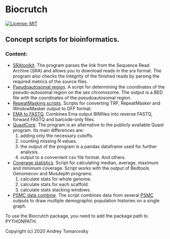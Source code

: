 # Biocrutch
[![License: MIT](https://img.shields.io/badge/License-MIT-yellow.svg)](https://opensource.org/licenses/MIT)

## Сoncept scripts for bioinformatics.

### Content:

- [SRAtoolkit](https://github.com/tomarovsky/Biocrutch/blob/master/scripts/SRA_toolkit.py). The program parses the link from the Sequence Read Archive (SRA) and allows you to download reads in the sra format. The program also checks the integrity of the finished reads by parsing the required metrics of the source files.
- [Pseudoautosomal region](https://github.com/tomarovsky/Biocrutch/blob/master/scripts/Coverage/pseudoautosomal_region.py). A script for determining the coordinates of the pseudo-autosomal region on the sex chromosome. The output is a BED file with the coordinates of the pseudoautosomal region.
- [RepeatMasking scripts](https://github.com/tomarovsky/Biocrutch/tree/master/scripts/RepeatMasking). Scripts for converting TRF, RepeatMasker and WindowMasker output to GFF format.
- [EMA to FASTQ](https://github.com/tomarovsky/Biocrutch/blob/master/scripts/10x/ema_bin_to_fastq.py). Combines Ema output BINfiles into reverse FASTQ, forward FASTQ and barcode-only files.
- [QuastCore](https://github.com/tomarovsky/Biocrutch/blob/master/scripts/quast_core.py). The program is an alternative to the publicly available Quast program. Its main differences are: 
    1. adding only the necessary cutoffs.
    2. counting missing N values.
    3. the output of the program is a pandas dataframe used for further analysis.
    4. output to a convenient csv file format. And others.
- [Coverage statistics](https://github.com/tomarovsky/Biocrutch/blob/master/scripts/Coverage/coverage_statistics.py). Script for calculating median, average, maximum and minimum coverage. Script works with the output of Bedtools Genomecov and Mosdepth programs.
    1. calculate stats for whole genome.
    2. calculate stats for each scaffold.
    3. calculate stats stacking windows.
- [PSMC data combine](https://github.com/tomarovsky/Biocrutch/blob/master/scripts/Auto/psmc_data_combine.py). The script combines data from several [PSMC](https://github.com/lh3/psmc) outputs to draw multiple demographic population histories on a single graph.

To use the Biocrutch package, you need to add the package path to PYTHONPATH.

Copyright (c) 2020 Andrey Tomarovsky
